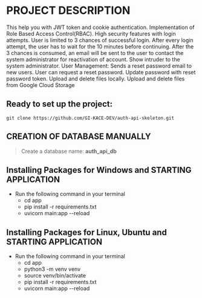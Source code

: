 # PROJECT DESCRIPTION
This help you with JWT token and cookie authentication.
Implementation of Role Based Access Control(RBAC).
High security features with login attempts. User is limited to 3 chances of successful login.
After every login attempt, the user has to wait for the 10 minutes before continuing.
After the 3 chances is consumed, an email will be sent to the user to contact the system administrator for reactivation of account.
Show intruder to the system administrator.
User Management: Sends a reset password email to new users.
User can request a reset password.
Update password with reset password token.
Upload and delete files locally.
Upload and delete files from Google Cloud Storage


## Ready to set up the project:
    git clone https://github.com/GI-KACE-DEV/auth-api-skeleton.git

## CREATION OF DATABASE MANUALLY
>  Create a database name: **auth_api_db**

## Installing Packages for Windows and STARTING APPLICATION
- Run the following command in your terminal
    - cd app
    - pip install -r requirements.txt
    - uvicorn main:app --reload


## Installing Packages for Linux, Ubuntu and STARTING APPLICATION
- Run the following command in your terminal
    - cd app
    - python3 -m venv venv
    - source venv/bin/activate
    - pip install -r requirements.txt
    - uvicorn main:app --reload
